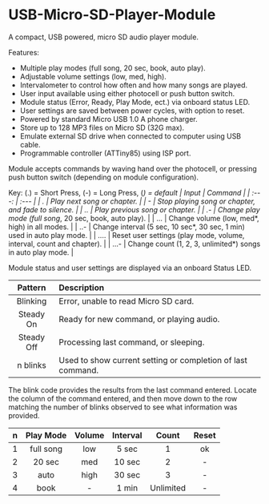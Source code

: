 # USB-Micro-SD-Player-Module
A compact, USB powered, micro SD audio player module.

Features:
 - Multiple play modes (full song, 20 sec, book, auto play).
 - Adjustable volume settings (low, med, high).
 - Intervalometer to control how often and how many songs are played.
 - User input available using either photocell or push button switch.
 - Module status (Error, Ready, Play Mode, ect.) via onboard status LED.
 - User settings are saved between power cycles, with option to reset.
 - Powered by standard Micro USB 1.0 A phone charger.
 - Store up to 128 MP3 files on Micro SD (32G max).
 - Emulate external SD drive when connected to computer using USB cable.
 - Programmable controller (ATTiny85) using ISP port.
 
Module accepts commands by waving hand over the photocell, or pressing push button switch (depending on module configuration).

Key: (.) = Short Press, (-) = Long Press, (*) = default
| Input | Command |
| :---: | :--- |
| . | Play next song or chapter. |
| - | Stop playing song or chapter, and fade to silence. |
| .. | Play previous song or chapter. |
| .- | Change play mode (full song*, 20 sec, book, auto play). |
| ... | Change volume (low, med*, high) in all modes. |
| ..- | Change interval (5 sec, 10 sec*, 30 sec, 1 min) used in auto play mode. |
| .... | Reset user settings (play mode, volume, interval, count and chapter). |
| ...- | Change count (1, 2, 3, unlimited*) songs in auto play mode. |

Module status and user settings are displayed via an onboard Status LED.

| Pattern | Description |
| :---: | :--- |
| Blinking | Error, unable to read Micro SD card. |
| Steady On | Ready for new command, or playing audio. |
| Steady Off | Processing last command, or sleeping. |
| n blinks | Used to show current setting or completion of last command. |

The blink code provides the results from the last command entered. Locate the column of the command entered, and then move down to the row matching the number of blinks observed to see what information was provided.

| n | Play Mode | Volume | Interval | Count | Reset |
| :---: | :---: |  :---: | :---: | :---: | :---: |
| 1 | full song | low | 5 sec | 1 | ok |
| 2 | 20 sec | med | 10 sec | 2 | - |
| 3 | auto | high | 30 sec | 3 | - |
| 4 | book | - | 1 min | Unlimited | - |
